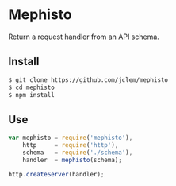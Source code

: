 # Mephisto

Return a request handler from an API schema.

## Install

```sh
$ git clone https://github.com/jclem/mephisto
$ cd mephisto
$ npm install
```

## Use

```javascript
var mephisto = require('mephisto'),
    http     = require('http'),
    schema   = require('./schema'),
    handler  = mephisto(schema);

http.createServer(handler);
```
